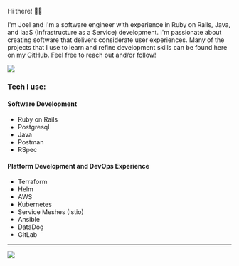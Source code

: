 
Hi there! 👋🏼

I'm Joel and I'm a software engineer with experience in Ruby on Rails, Java, and IaaS (Infrastructure as a Service) development.  I'm passionate about creating software that delivers considerate user experiences.  Many of the projects that I use to learn and refine development skills can be found here on my GitHub.  Feel free to reach out and/or follow!

[<img src="https://img.shields.io/badge/LinkedIn-0077B5?style=for-the-badge&logo=linkedin&logoColor=white">](https://www.linkedin.com/in/joelmgrant/)

### Tech I use:
#### Software Development
- Ruby on Rails
- Postgresql
- Java
- Postman
- RSpec

#### Platform Development and DevOps Experience
- Terraform
- Helm
- AWS
- Kubernetes
- Service Meshes (Istio)
- Ansible
- DataDog
- GitLab
---

<img src="https://github-readme-stats.vercel.app/api/top-langs?username=joel-grant&layout=compact&theme=tokyonight"/>


<!-- [![My GitHub Stats](https://github-readme-stats.vercel.app/api/?username=joel-grant&count_private=true&theme=tokyonight&showicons=true)]() -->


